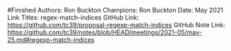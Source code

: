#Finished
Authors: Ron Buckton
Champions: Ron Buckton
Date: May 2021
Link Titles: regex-match-indices
GitHub Link: https://github.com/tc39/proposal-regexp-match-indices
GitHub Note Link: https://github.com/tc39/notes/blob/HEAD/meetings/2021-05/may-25.md#regexp-match-indices
